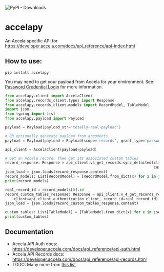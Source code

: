 ![PyPI - Downloads](https://img.shields.io/pypi/dm/accelapy)


# accelapy
An Accela specific API for https://developer.accela.com/docs/api_reference/api-index.html

## How to use:

`pip install accelapy`

You may need to get your payload from Accela for your environment. See: [Password Credential Login](https://developer.accela.com/docs/construct-passwordCredentialLogin.html) for more information.

```python
from accelapy.client import AccelaClient
from accelapy.records_client.types import Response
from accelapy.records_client.models import RecordModel, TableModel
import json
from typing import List
from accelapy.payload import Payload

payload = Payload(payload_str='totally-real-payload')

# OR optionally generate payload from arguments
payload = Payload(payload = Payload(scope='records', grant_type='password', client_id='totallyrealclientid', client_secret='totallyrealsecret', username='USER', password='pass', agency_name='AGENCYNAME', environment='NONPROD1')

api_client = AccelaClient(payload=payload)

# Get an Accela record, then get its associated custom tables
record_response: Response = api_client.v4_get_records.sync_detailed(client=api_client.authentication_client,
                                                                    custom_id='TM-6308')
json_load = json.loads(record_response.content)
record_models: List[RecordModel] = [RecordModel.from_dict(x) for x in json_load['result']]
print(record_models)

real_record_id = record_models[0].id
record_custom_tables_response: Response = api_client.v_4_get_records_record_id_custom_tables.sync_detailed(
    client=api_client.authentication_client, record_id=real_record_id)
json_load = json.loads(record_custom_tables_response.content)

custom_tables: List[TableModel] = [TableModel.from_dict(x) for x in json_load['result']]
print(custom_tables)
```

## Documentation
* Accela API Auth docs: https://developer.accela.com/docs/api_reference/api-auth.html
* Accela API Records docs: https://developer.accela.com/docs/api_reference/api-records.html
* TODO: Many more from [this list](https://developer.accela.com/docs/api_reference/api-index.html)
